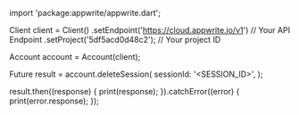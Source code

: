 import 'package:appwrite/appwrite.dart';

Client client = Client()
  .setEndpoint('https://cloud.appwrite.io/v1') // Your API Endpoint
  .setProject('5df5acd0d48c2'); // Your project ID

Account account = Account(client);

Future result = account.deleteSession(
  sessionId: '<SESSION_ID>',
);

result.then((response) {
  print(response);
}).catchError((error) {
  print(error.response);
});

